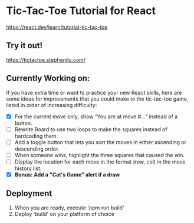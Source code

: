 # Tic-Tac-Toe Tutorial for React

https://react.dev/learn/tutorial-tic-tac-toe

## Try it out!

https://tictactoe.stephenjlu.com/

## Currently Working on:

If you have extra time or want to practice your new React skills, here are some ideas for improvements that you could make to the tic-tac-toe game, listed in order of increasing difficulty:

- [x] For the current move only, show “You are at move #…” instead of a button.
- [ ] Rewrite Board to use two loops to make the squares instead of hardcoding them.
- [ ] Add a toggle button that lets you sort the moves in either ascending or descending order.
- [ ] When someone wins, highlight the three squares that caused the win.
- [ ] Display the location for each move in the format (row, col) in the move history list.
- [x] **Bonus: Add a "Cat's Game" alert if a draw**

## Deployment

1) When you are ready, execute 'npm run build'
2) Deploy 'build' on your platform of choice
